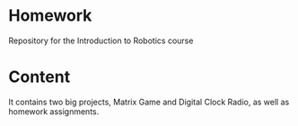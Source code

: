 # Homework
Repository for the Introduction to Robotics course
# Content
It contains two big projects, Matrix Game and Digital Clock Radio, as well as homework assignments.
